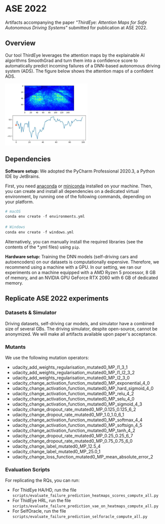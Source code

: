 # ASE 2022
Artifacts accompanying the paper *"ThirdEye: Attention Maps for Safe Autonomous Driving Systems"* submitted for publication at ASE 2022.

## Overview

Our tool ThirdEye leverages the attention maps by the explainable AI algorithms SmoothGrad and turn them into a confidence 
score to automatically predict incoming failures of a DNN-based autonomous driving system (ADS). The figure below shows the attention maps of a confident ADS.

<img src="images/nominal.gif" height="200" />

## Dependencies

**Software setup:** We adopted the PyCharm Professional 2020.3, a Python IDE by JetBrains.

First, you need [anaconda](https://www.continuum.io/downloads) or [miniconda](https://conda.io/miniconda.html) installed on your machine. Then, you can create and install all dependencies on a dedicated virtual environment, by running one of the following commands, depending on your platform.

```python
# macOS
conda env create -f environments.yml 

# Windows
conda env create -f windows.yml
```

Alternatively, you can manually install the required libraries (see the contents of the *.yml files) using ```pip```.

**Hardware setup:** Training the DNN models (self-driving cars and autoencoders) on our datasets is computationally expensive. Therefore, we recommend using a machine with a GPU. In our setting, we ran our experiments on a machine equipped with a AMD Ryzen 5 processor, 8 GB of memory, and an NVIDIA GPU GeForce RTX 2060 with 6 GB of dedicated memory.

## Replicate ASE 2022 experiments

### Datasets & Simulator

Driving datasets, self-driving car models, and simulator have a combined size of several GBs. The driving simulator, despite open-source, cannot be anonymized. We will make all artifacts available upon paper's acceptance. 

### Mutants

We use the following mutation operators:

* udacity_add_weights_regularisation_mutated0_MP_l1_3_1
* udacity_add_weights_regularisation_mutated0_MP_l1_l2_3_2
* udacity_add_weights_regularisation_mutated0_MP_l2_3_0
* udacity_change_activation_function_mutated0_MP_exponential_4_0
* udacity_change_activation_function_mutated0_MP_hard_sigmoid_4_0
* udacity_change_activation_function_mutated0_MP_relu_4_2
* udacity_change_activation_function_mutated0_MP_selu_4_0
* udacity_change_activation_function_mutated0_MP_sigmoid_4_3
* udacity_change_dropout_rate_mutated0_MP_0.125_0.125_6_2
* udacity_change_dropout_rate_mutated0_MP_1.0_1.0_6_1
* udacity_change_activation_function_mutated0_MP_softmax_4_4
* udacity_change_activation_function_mutated0_MP_softsign_4_5
* udacity_change_activation_function_mutated0_MP_tanh_4_2
* udacity_change_dropout_rate_mutated0_MP_0.25_0.25_6_7
* udacity_change_dropout_rate_mutated0_MP_0.75_0.75_6_0
* udacity_change_label_mutated0_MP_12.5_4
* udacity_change_label_mutated0_MP_25.0_1
* udacity_change_loss_function_mutated0_MP_mean_absolute_error_2


### Evaluation Scripts

For replicating the RQs, you can run:

* For ThidEye HA/HD, run the file `scripts/evaluate_failure_prediction_heatmaps_scores_compute_all.py`
* For ThidEye HRL, run the file `scripts/evaluate_failure_prediction_vae_on_heatmaps_compute_all.py`
* For SelfOracle, run the file `scripts/evaluate_failure_prediction_selforacle_compute_all.py`


